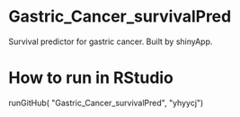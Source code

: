 # Gastric_Cancer_survivalPred
Survival predictor for gastric cancer. Built by shinyApp.

# How to run in RStudio
runGitHub( "Gastric_Cancer_survivalPred", "yhyycj") 
